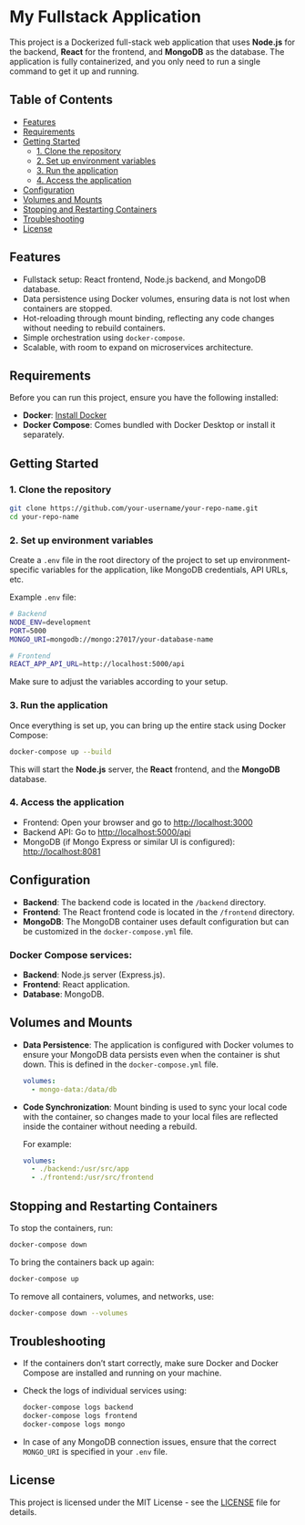 
# My Fullstack Application

This project is a Dockerized full-stack web application that uses **Node.js** for the backend, **React** for the frontend, and **MongoDB** as the database. The application is fully containerized, and you only need to run a single command to get it up and running.

## Table of Contents

- [Features](#features)
- [Requirements](#requirements)
- [Getting Started](#getting-started)
  - [1. Clone the repository](#1-clone-the-repository)
  - [2. Set up environment variables](#2-set-up-environment-variables)
  - [3. Run the application](#3-run-the-application)
  - [4. Access the application](#4-access-the-application)
- [Configuration](#configuration)
- [Volumes and Mounts](#volumes-and-mounts)
- [Stopping and Restarting Containers](#stopping-and-restarting-containers)
- [Troubleshooting](#troubleshooting)
- [License](#license)

## Features

- Fullstack setup: React frontend, Node.js backend, and MongoDB database.
- Data persistence using Docker volumes, ensuring data is not lost when containers are stopped.
- Hot-reloading through mount binding, reflecting any code changes without needing to rebuild containers.
- Simple orchestration using `docker-compose`.
- Scalable, with room to expand on microservices architecture.

## Requirements

Before you can run this project, ensure you have the following installed:

- **Docker**: [Install Docker](https://docs.docker.com/get-docker/)
- **Docker Compose**: Comes bundled with Docker Desktop or install it separately.

## Getting Started

### 1. Clone the repository

```bash
git clone https://github.com/your-username/your-repo-name.git
cd your-repo-name
```

### 2. Set up environment variables

Create a `.env` file in the root directory of the project to set up environment-specific variables for the application, like MongoDB credentials, API URLs, etc.

Example `.env` file:

```bash
# Backend
NODE_ENV=development
PORT=5000
MONGO_URI=mongodb://mongo:27017/your-database-name

# Frontend
REACT_APP_API_URL=http://localhost:5000/api
```

Make sure to adjust the variables according to your setup.

### 3. Run the application

Once everything is set up, you can bring up the entire stack using Docker Compose:

```bash
docker-compose up --build
```

This will start the **Node.js** server, the **React** frontend, and the **MongoDB** database.

### 4. Access the application

- Frontend: Open your browser and go to [http://localhost:3000](http://localhost:3000)
- Backend API: Go to [http://localhost:5000/api](http://localhost:5000/api)
- MongoDB (if Mongo Express or similar UI is configured): [http://localhost:8081](http://localhost:8081)

## Configuration

- **Backend**: The backend code is located in the `/backend` directory.
- **Frontend**: The React frontend code is located in the `/frontend` directory.
- **MongoDB**: The MongoDB container uses default configuration but can be customized in the `docker-compose.yml` file.

### Docker Compose services:

- **Backend**: Node.js server (Express.js).
- **Frontend**: React application.
- **Database**: MongoDB.

## Volumes and Mounts

- **Data Persistence**: The application is configured with Docker volumes to ensure your MongoDB data persists even when the container is shut down. This is defined in the `docker-compose.yml` file.
  
  ```yaml
  volumes:
    - mongo-data:/data/db
  ```

- **Code Synchronization**: Mount binding is used to sync your local code with the container, so changes made to your local files are reflected inside the container without needing a rebuild.

  For example:

  ```yaml
  volumes:
    - ./backend:/usr/src/app
    - ./frontend:/usr/src/frontend
  ```

## Stopping and Restarting Containers

To stop the containers, run:

```bash
docker-compose down
```

To bring the containers back up again:

```bash
docker-compose up
```

To remove all containers, volumes, and networks, use:

```bash
docker-compose down --volumes
```

## Troubleshooting

- If the containers don’t start correctly, make sure Docker and Docker Compose are installed and running on your machine.
- Check the logs of individual services using:

  ```bash
  docker-compose logs backend
  docker-compose logs frontend
  docker-compose logs mongo
  ```

- In case of any MongoDB connection issues, ensure that the correct `MONGO_URI` is specified in your `.env` file.

## License

This project is licensed under the MIT License - see the [LICENSE](LICENSE) file for details.
